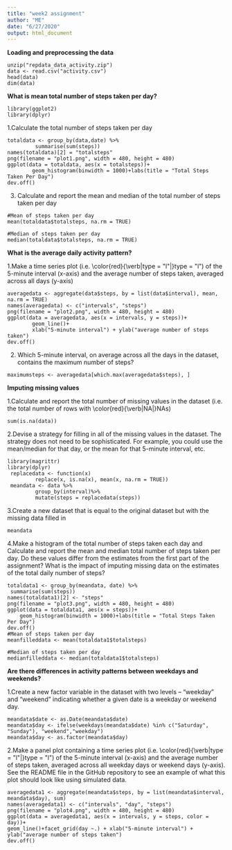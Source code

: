 ```yaml
---
title: "week2 assignment"
author: "ME"
date: "6/27/2020"
output: html_document
---
```


**Loading and preprocessing the data**

```{r setup, include=FALSE}
unzip("repdata_data_activity.zip")
data <- read.csv("activity.csv")
head(data)
dim(data)
```

**What is mean total number of steps taken per day?**

```{r}
library(ggplot2)
library(dplyr)
```

1.Calculate the total number of steps taken per day

```{r}
totaldata <- group_by(data,date) %>%
         summarise(sum(steps))
names(totaldata)[2] = "totalsteps"
png(filename = "plot1.png", width = 480, height = 480)
ggplot(data = totaldata, aes(x = totalsteps))+
        geom_histogram(binwidth = 1000)+labs(title = "Total Steps Taken Per Day")
dev.off()
```

3. Calculate and report the mean and median of the total number of steps taken per day

```{r}
#Mean of steps taken per day
mean(totaldata$totalsteps, na.rm = TRUE)

#Median of steps taken per day
median(totaldata$totalsteps, na.rm = TRUE)
```

**What is the average daily activity pattern?**

1.Make a time series plot (i.e. \color{red}{\verb|type = "l"|}type = "l") of the 5-minute interval (x-axis) and the average number of steps taken, averaged across all days (y-axis)

```{r}
averagedata <- aggregate(data$steps, by = list(data$interval), mean, na.rm = TRUE)
names(averagedata) <- c("intervals", "steps")
png(filename = "plot2.png", width = 480, height = 480)
ggplot(data = averagedata, aes(x = intervals, y = steps))+
        geom_line()+
        xlab("5-minute interval") + ylab("average number of steps taken") 
dev.off()
```

2. Which 5-minute interval, on average across all the days in the dataset, contains the maximum number of steps?

```{r}
maximumsteps <- averagedata[which.max(averagedata$steps), ] 
```

**Imputing missing values**

1.Calculate and report the total number of missing values in the dataset (i.e. the total number of rows with \color{red}{\verb|NA|}NAs)

```{r}
sum(is.na(data))
```

2.Devise a strategy for filling in all of the missing values in the dataset. The strategy does not need to be sophisticated. For example, you could use the mean/median for that day, or the mean for that 5-minute interval, etc.

```{r}
library(magrittr)
library(dplyr)
 replacedata <- function(x)
         replace(x, is.na(x), mean(x, na.rm = TRUE))
 meandata <- data %>%
         group_by(interval)%>%
         mutate(steps = replacedata(steps))
```

3.Create a new dataset that is equal to the original dataset but with the missing data filled in

```{r}
meandata
```

4.Make a histogram of the total number of steps taken each day and Calculate and report the mean and median total number of steps taken per day. Do these values differ from the estimates from the first part of the assignment? What is the impact of imputing missing data on the estimates of the total daily number of steps?

```{r}
totaldata1 <- group_by(meandata, date) %>%
 summarise(sum(steps))
names(totaldata1)[2] <- "steps"
png(filename = "plot3.png", width = 480, height = 480)
ggplot(data = totaldata1, aes(x = steps))+
    geom_histogram(binwidth = 1000)+labs(title = "Total Steps Taken Per Day")
dev.off()
#Mean of steps taken per day
meanfilleddata <- mean(totaldata1$totalsteps)

#Median of steps taken per day
medianfilleddata <- median(totaldata1$totalsteps)
```

**Are there differences in activity patterns between weekdays and weekends?**

1.Create a new factor variable in the dataset with two levels – “weekday” and “weekend” indicating whether a given date is a weekday or weekend day.

```{r}
meandata$date <- as.Date(meandata$date)
meandata$day <- ifelse(weekdays(meandata$date) %in% c("Saturday", "Sunday"), "weekend","weekday")
meandata$day <- as.factor(meandata$day)
```

2.Make a panel plot containing a time series plot (i.e. \color{red}{\verb|type = "l"|}type = "l") of the 5-minute interval (x-axis) and the average number of steps taken, averaged across all weekday days or weekend days (y-axis). See the README file in the GitHub repository to see an example of what this plot should look like using simulated data.

```{r}
averagedata1 <- aggregate(meandata$steps, by = list(meandata$interval, meandata$day), sum)
names(averagedata1) <- c("intervals", "day", "steps")
png(filename = "plot4.png", width = 480, height = 480)
ggplot(data = averagedata1, aes(x = intervals, y = steps, color = day))+
geom_line()+facet_grid(day ~.) + xlab("5-minute interval") + ylab("average number of steps taken")
dev.off()
```
